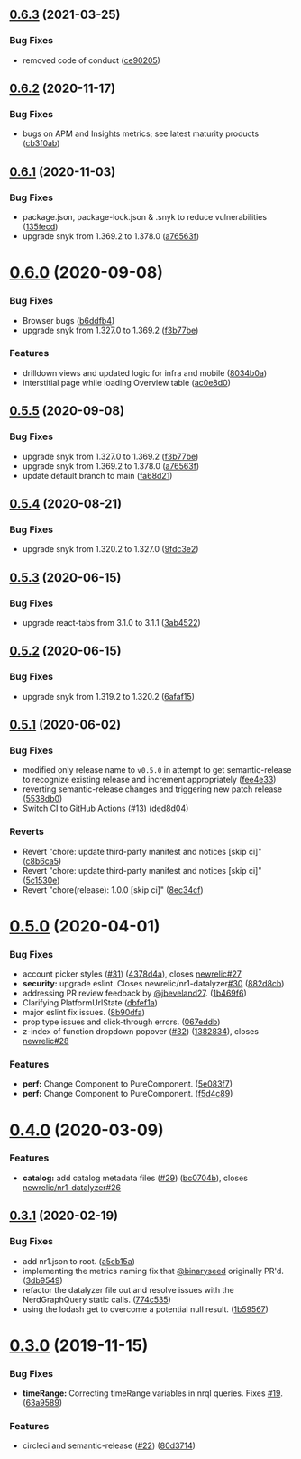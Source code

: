 ## [0.6.3](https://github.com/newrelic/nr1-account-maturity/compare/v0.6.2...v0.6.3) (2021-03-25)


### Bug Fixes

* removed code of conduct ([ce90205](https://github.com/newrelic/nr1-account-maturity/commit/ce902057c4204f29baa853910043f2d064d00f9d))

## [0.6.2](https://github.com/newrelic/nr1-account-maturity/compare/v0.6.1...v0.6.2) (2020-11-17)


### Bug Fixes

* bugs on APM and Insights metrics; see latest maturity products ([cb3f0ab](https://github.com/newrelic/nr1-account-maturity/commit/cb3f0ab42cdc72fda021023242e105d25114d697))

## [0.6.1](https://github.com/newrelic/nr1-account-maturity/compare/v0.6.0...v0.6.1) (2020-11-03)


### Bug Fixes

* package.json, package-lock.json & .snyk to reduce vulnerabilities ([135fecd](https://github.com/newrelic/nr1-account-maturity/commit/135fecd16812cbd263f234c2b051e13a17a4cbf2))
* upgrade snyk from 1.369.2 to 1.378.0 ([a76563f](https://github.com/newrelic/nr1-account-maturity/commit/a76563fe3aca959ba8871208fc7428b3123e6c4b))

# [0.6.0](https://github.com/newrelic/nr1-account-maturity/compare/v0.5.5...v0.6.0) (2020-09-08)


### Bug Fixes

* Browser bugs ([b6ddfb4](https://github.com/newrelic/nr1-account-maturity/commit/b6ddfb47cfe48d55587dca44dc90eeec75da34d5))
* upgrade snyk from 1.327.0 to 1.369.2 ([f3b77be](https://github.com/newrelic/nr1-account-maturity/commit/f3b77be2b508ef4a264e1845075f55c6f6969279))


### Features

* drilldown views and updated logic for infra and mobile ([8034b0a](https://github.com/newrelic/nr1-account-maturity/commit/8034b0aabf0569ae145d8374020ed84fd6034246))
* interstitial page while loading Overview table ([ac0e8d0](https://github.com/newrelic/nr1-account-maturity/commit/ac0e8d0ba7d1c58cee2c9207f4ded59c79c57355))

## [0.5.5](https://github.com/newrelic/nr1-account-maturity/compare/v0.5.4...v0.5.5) (2020-09-08)


### Bug Fixes

* upgrade snyk from 1.327.0 to 1.369.2 ([f3b77be](https://github.com/newrelic/nr1-account-maturity/commit/f3b77be2b508ef4a264e1845075f55c6f6969279))
* upgrade snyk from 1.369.2 to 1.378.0 ([a76563f](https://github.com/newrelic/nr1-account-maturity/commit/a76563fe3aca959ba8871208fc7428b3123e6c4b))
* update default branch to main ([fa68d21](https://github.com/newrelic/nr1-account-maturity/commit/fa68d21a4e1e16b71cdd3e5cf95d32269788db84))

## [0.5.4](https://github.com/newrelic/nr1-account-maturity/compare/v0.5.3...v0.5.4) (2020-08-21)


### Bug Fixes

* upgrade snyk from 1.320.2 to 1.327.0 ([9fdc3e2](https://github.com/newrelic/nr1-account-maturity/commit/9fdc3e249a242fa5199dda375e4e923cbd9c2fff))

## [0.5.3](https://github.com/newrelic/nr1-account-maturity/compare/v0.5.2...v0.5.3) (2020-06-15)


### Bug Fixes

* upgrade react-tabs from 3.1.0 to 3.1.1 ([3ab4522](https://github.com/newrelic/nr1-account-maturity/commit/3ab45223eabf58b9cd2e11310d3e6e268c467831))

## [0.5.2](https://github.com/newrelic/nr1-account-maturity/compare/v0.5.1...v0.5.2) (2020-06-15)


### Bug Fixes

* upgrade snyk from 1.319.2 to 1.320.2 ([6afaf15](https://github.com/newrelic/nr1-account-maturity/commit/6afaf156186d5ce8e05223a971b73c06dcd4df94))

## [0.5.1](https://github.com/newrelic/nr1-account-maturity/compare/v0.5.0...v0.5.1) (2020-06-02)


### Bug Fixes

* modified only release name to `v0.5.0` in attempt to get semantic-release to recognize existing release and increment appropriately ([fee4e33](https://github.com/newrelic/nr1-account-maturity/commit/fee4e332ae9df445b474b7d5e94890a0489a74a7))
* reverting semantic-release changes and triggering new patch release ([5538db0](https://github.com/newrelic/nr1-account-maturity/commit/5538db02946da73193628adb6fa99c93cea1e521))
* Switch CI to GitHub Actions ([#13](https://github.com/newrelic/nr1-account-maturity/issues/13)) ([ded8d04](https://github.com/newrelic/nr1-account-maturity/commit/ded8d0495b78909711e9d0031b0ed04dbe021353))


### Reverts

* Revert "chore: update third-party manifest and notices [skip ci]" ([c8b6ca5](https://github.com/newrelic/nr1-account-maturity/commit/c8b6ca5fafc162f23069a39cf1903c0f811eead8))
* Revert "chore: update third-party manifest and notices [skip ci]" ([5c1530e](https://github.com/newrelic/nr1-account-maturity/commit/5c1530ef76d74649cd252fe4bfa79f5b06610a25))
* Revert "chore(release): 1.0.0 [skip ci]" ([8ec34cf](https://github.com/newrelic/nr1-account-maturity/commit/8ec34cf2a5920a0981d2562ce0e27d6f8a5f4b3c))

# [0.5.0](https://github.com/newrelic/nr1-datalyzer/compare/v0.4.0...v0.5.0) (2020-04-01)


### Bug Fixes

* account picker styles ([#31](https://github.com/newrelic/nr1-datalyzer/issues/31)) ([4378d4a](https://github.com/newrelic/nr1-datalyzer/commit/4378d4a74d3ad347d0252069cd2db8024c5742e6)), closes [newrelic#27](https://github.com/newrelic/issues/27)
* **security:** upgrade eslint. Closes newrelic/nr1-datalyzer[#30](https://github.com/newrelic/nr1-datalyzer/issues/30) ([882d8cb](https://github.com/newrelic/nr1-datalyzer/commit/882d8cbcdf4856bfd6662ee2f0b4f2afbcbf5ac4))
* addressing PR review feedback by [@jbeveland27](https://github.com/jbeveland27). ([1b469f6](https://github.com/newrelic/nr1-datalyzer/commit/1b469f6fb2e6bf0ed53d2a4e3a9e2e3e21ecbeec))
* Clarifying PlatformUrlState ([dbfef1a](https://github.com/newrelic/nr1-datalyzer/commit/dbfef1a84e1864c92d2785877c8726329278a96e))
* major eslint fix issues. ([8b90dfa](https://github.com/newrelic/nr1-datalyzer/commit/8b90dfa0dc02f461516e34f8b06edcbbd9f4af38))
* prop type issues and click-through errors. ([067eddb](https://github.com/newrelic/nr1-datalyzer/commit/067eddb94f7cd0f4f995d95906417be2607272cd))
* z-index of function dropdown popover ([#32](https://github.com/newrelic/nr1-datalyzer/issues/32)) ([1382834](https://github.com/newrelic/nr1-datalyzer/commit/1382834cd89df9d637c5e98e00e5878849e3ea08)), closes [newrelic#28](https://github.com/newrelic/issues/28)


### Features

* **perf:** Change Component to PureComponent. ([5e083f7](https://github.com/newrelic/nr1-datalyzer/commit/5e083f77b8b6359065974d7f8f3c263ea494b959))
* **perf:** Change Component to PureComponent. ([f5d4c89](https://github.com/newrelic/nr1-datalyzer/commit/f5d4c8931bb82d204151b633f128541be90206d6))

# [0.4.0](https://github.com/newrelic/nr1-datalyzer/compare/v0.3.1...v0.4.0) (2020-03-09)


### Features

* **catalog:** add catalog metadata files ([#29](https://github.com/newrelic/nr1-datalyzer/issues/29)) ([bc0704b](https://github.com/newrelic/nr1-datalyzer/commit/bc0704b7722cb6ad1d47e82edaf7556b3e7af930)), closes [newrelic/nr1-datalyzer#26](https://github.com/newrelic/nr1-datalyzer/issues/26)

## [0.3.1](https://github.com/newrelic/nr1-datalyzer/compare/v0.3.0...v0.3.1) (2020-02-19)


### Bug Fixes

* add nr1.json to root. ([a5cb15a](https://github.com/newrelic/nr1-datalyzer/commit/a5cb15ae0218b5d1b8140bb0302dcfb4d9f16927))
* implementing the metrics naming fix that [@binaryseed](https://github.com/binaryseed) originally PR'd. ([3db9549](https://github.com/newrelic/nr1-datalyzer/commit/3db954985302395e8fa8233db9039b77e591de41))
* refactor the datalyzer file out and resolve issues with the NerdGraphQuery static calls. ([774c535](https://github.com/newrelic/nr1-datalyzer/commit/774c535087a4d677bc9ea7e2032df50c94191aa4))
* using the lodash get to overcome a potential null result. ([1b59567](https://github.com/newrelic/nr1-datalyzer/commit/1b59567f8a82cd05db2bcbd6ab33adcafae34d54))

# [0.3.0](https://github.com/newrelic/nr1-datalyzer/compare/v0.2.4...v0.3.0) (2019-11-15)


### Bug Fixes

* **timeRange:** Correcting timeRange variables in nrql queries. Fixes [#19](https://github.com/newrelic/nr1-datalyzer/issues/19). ([63a9589](https://github.com/newrelic/nr1-datalyzer/commit/63a9589050f976b0612b8d045643064a436f52c5))


### Features

* circleci and semantic-release ([#22](https://github.com/newrelic/nr1-datalyzer/issues/22)) ([80d3714](https://github.com/newrelic/nr1-datalyzer/commit/80d3714eb88eca2d0ff7f86cdcd13b475deb14b2))
